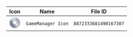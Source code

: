 | Icon | Name | File ID |
| ---  | ---  | ---     |
| ![](GameManager%20Icon.png) | `GameManager Icon` | `8872333681490167307` |

